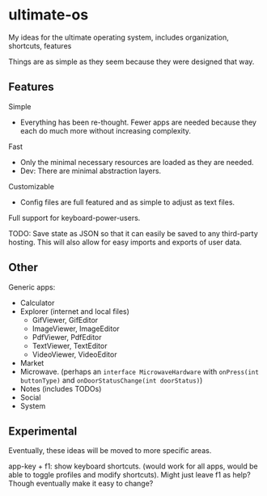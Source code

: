 # ultimate-os
My ideas for the ultimate operating system, includes organization, shortcuts, features

Things are as simple as they seem because they were designed that way.



## Features
Simple
- Everything has been re-thought. Fewer apps are needed because they each do much more without increasing complexity.

Fast
- Only the minimal necessary resources are loaded as they are needed.
- Dev: There are minimal abstraction layers.

Customizable
- Config files are full featured and as simple to adjust as text files.

Full support for keyboard-power-users.

TODO: Save state as JSON so that it can easily be saved to any third-party hosting. This will also allow for easy imports and exports of user data.



## Other
Generic apps:
- Calculator
- Explorer (internet and local files)
    - GifViewer, GifEditor
    - ImageViewer, ImageEditor
    - PdfViewer, PdfEditor
    - TextViewer, TextEditor
    - VideoViewer, VideoEditor
- Market
- Microwave. (perhaps an `interface MicrowaveHardware` with `onPress(int buttonType)` and `onDoorStatusChange(int doorStatus)`)
- Notes (includes TODOs)
- Social
- System



## Experimental
Eventually, these ideas will be moved to more specific areas.

app-key + f1: show keyboard shortcuts. (would work for all apps, would be able to toggle profiles and modify shortcuts).
Might just leave f1 as help? Though eventually make it easy to change?
